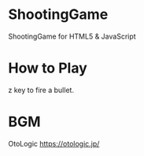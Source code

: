 # ShootingGame
ShootingGame for HTML5 &amp; JavaScript


# How to Play
z key to fire a bullet.


# BGM
OtoLogic 
https://otologic.jp/

